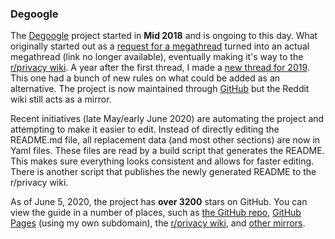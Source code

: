 ### Degoogle

The [Degoogle](https://github.com/tycrek/degoogle) project started in **Mid 2018** and is ongoing to this day. What originally started out as a [request for a megathread](https://web.archive.org/web/20190910044130/https://old.reddit.com/r/privacy/comments/8l3vjy/can_we_get_a_megathread_on_breaking_away_from/) turned into an actual megathread (link no longer available), eventually making it's way to the [r/privacy wiki](https://old.reddit.com/r/privacy/wiki/de-google). A year after the first thread, I made a [new thread for 2019](https://web.archive.org/web/20190727004453/https://old.reddit.com/r/privacy/comments/byzq4w/megathread_cutting_google_out_of_your_life_2019/). This one had a bunch of new rules on what could be added as an alternative. The project is now maintained through [GitHub](https://github.com/tycrek/degoogle) but the Reddit wiki still acts as a mirror.

Recent initiatives (late May/early June 2020) are automating the project and attempting to make it easier to edit. Instead of directly editing the README.md file, all replacement data (and most other sections) are now in Yaml files. These files are read by a build script that generates the README. This makes sure everything looks consistent and allows for faster editing. There is another script that publishes the newly generated README to the r/privacy wiki.

As of June 5, 2020, the project has **over 3200** stars on GitHub. You can view the guide in a number of places, such as [the GitHub repo](https://github.com/tycrek/degoogle#readme), [GitHub Pages](https://degoogle.jmoore.dev/) (using my own subdomain), the [r/privacy wiki](https://old.reddit.com/r/privacy/wiki/de-google), and [other mirrors](https://github.com/tycrek/degoogle/blob/master/MIRRORS.md).